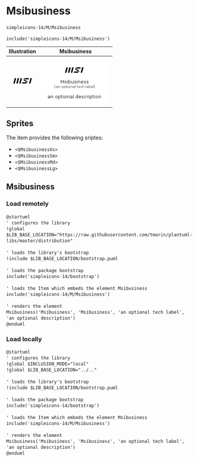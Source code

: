 # Msibusiness


```text
simpleicons-14/M/Msibusiness
```

```text
include('simpleicons-14/M/Msibusiness')
```



| Illustration | Msibusiness |
| :---: | :---: |
| ![illustration for Illustration](../../simpleicons-14/M/Msibusiness.png) | ![illustration for Msibusiness](../../simpleicons-14/M/Msibusiness.Local.png) |



## Sprites
The item provides the following sriptes:

- `<$MsibusinessXs>`
- `<$MsibusinessSm>`
- `<$MsibusinessMd>`
- `<$MsibusinessLg>`





## Msibusiness

### Load remotely
```plantuml
@startuml
' configures the library
!global $LIB_BASE_LOCATION="https://raw.githubusercontent.com/tmorin/plantuml-libs/master/distribution"

' loads the library's bootstrap
!include $LIB_BASE_LOCATION/bootstrap.puml

' loads the package bootstrap
include('simpleicons-14/bootstrap')

' loads the Item which embeds the element Msibusiness
include('simpleicons-14/M/Msibusiness')

' renders the element
Msibusiness('Msibusiness', 'Msibusiness', 'an optional tech label', 'an optional description')
@enduml
```

### Load locally
```plantuml
@startuml
' configures the library
!global $INCLUSION_MODE="local"
!global $LIB_BASE_LOCATION="../.."

' loads the library's bootstrap
!include $LIB_BASE_LOCATION/bootstrap.puml

' loads the package bootstrap
include('simpleicons-14/bootstrap')

' loads the Item which embeds the element Msibusiness
include('simpleicons-14/M/Msibusiness')

' renders the element
Msibusiness('Msibusiness', 'Msibusiness', 'an optional tech label', 'an optional description')
@enduml
```

